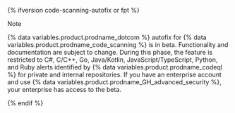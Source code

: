 {% ifversion code-scanning-autofix or fpt %}

> [!NOTE]
> {% data variables.product.prodname_dotcom %} autofix for {% data variables.product.prodname_code_scanning %} is in beta. Functionality and documentation are subject to change. During this phase, the feature is restricted to C#, C/C++, Go, Java/Kotlin, JavaScript/TypeScript, Python, and Ruby alerts identified by {% data variables.product.prodname_codeql %} for private and internal repositories. If you have an enterprise account and use {% data variables.product.prodname_GH_advanced_security %}, your enterprise has access to the beta.

{% endif %}
